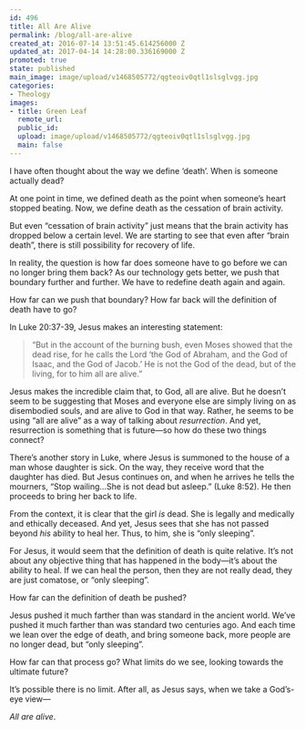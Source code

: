 ```yaml
---
id: 496
title: All Are Alive
permalink: /blog/all-are-alive
created_at: 2016-07-14 13:51:45.614256000 Z
updated_at: 2017-04-14 14:28:00.336169000 Z
promoted: true
state: published
main_image: image/upload/v1468505772/qgteoiv0qtl1slsglvgg.jpg
categories:
- Theology
images:
- title: Green Leaf
  remote_url: 
  public_id: 
  upload: image/upload/v1468505772/qgteoiv0qtl1slsglvgg.jpg
  main: false
---
```

I have often thought about the way we define ‘death’. When is someone actually dead?  

At one point in time, we defined death as the point when someone’s heart stopped beating. Now, we define death as the cessation of brain activity. 

But even “cessation of brain activity” just means that the brain activity has dropped below a certain level. We are starting to see that even after “brain death”, there is still possibility for recovery of life.

In reality, the question is how far does someone have to go before we can no longer bring them back? As our technology gets better, we push that boundary further and further.  We have to redefine death again and again.

How far can we push that boundary? How far back will the definition of death have to go?

In Luke 20:37-39, Jesus makes an interesting statement:

> “But in the account of the burning bush, even Moses showed that the dead rise, for he calls the Lord ‘the God of Abraham, and the God of Isaac, and the God of Jacob.’ He is not the God of the dead, but of the living, for to him all are alive.”

Jesus makes the incredible claim that, to God, all are alive. But he doesn’t seem to be suggesting that Moses and everyone else are simply living on as disembodied souls, and are alive to God in that way. Rather, he seems to be using “all are alive” as a way of talking about *resurrection*. And yet, resurrection is something that is future—so how do these two things connect?

There’s another story in Luke, where Jesus is summoned to the house of a man whose daughter is sick. On the way, they receive word that the daughter has died. But Jesus continues on, and when he arrives he tells the mourners, “Stop wailing…She is not dead but asleep.” (Luke 8:52). He then proceeds to bring her back to life.

From the context, it is clear that the girl *is* dead. She is legally and medically and ethically deceased. And yet, Jesus sees that she has not passed beyond *his* ability to heal her. Thus, to him, she is “only sleeping”. 

For Jesus, it would seem that the definition of death is quite relative. It’s not about any objective thing that has happened in the body—it’s about the ability to heal. If we can heal the person, then they are not really dead, they are just comatose, or “only sleeping”.

How far can the definition of death be pushed?

Jesus pushed it much farther than was standard in the ancient world. We’ve pushed it much farther than was standard two centuries ago. And each time we lean over the edge of death, and bring someone back, more people are no longer dead, but “only sleeping”.

How far can that process go? What limits do we see, looking towards the ultimate future?

It’s possible there is no limit. After all, as Jesus says, when we take a God’s-eye view—

*All are alive*.
